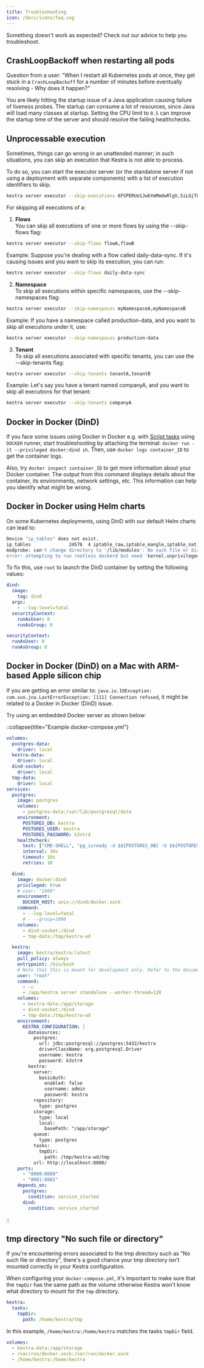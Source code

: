 ```yaml
---
title: Troubleshooting
icon: /docs/icons/faq.svg
---
```


Something doesn't work as expected? Check out our advice to help you troubleshoot.


## CrashLoopBackoff when restarting all pods

Question from a user: "When I restart all Kubernetes pods at once, they get stuck in a `CrashLoopBackoff` for a number of minutes before eventually resolving - Why does it happen?"

You are likely hitting the startup issue of a Java application causing failure of liveness probes. The startup can consume a lot of resources, since Java will load many classes at startup. Setting the CPU limit to `0.5` can improve the startup time of the server and should resolve the failing healthchecks.


## Unprocessable execution

Sometimes, things can go wrong in an unattended manner; in such situations, you can skip an execution that Kestra is not able to process.

To do so, you can start the executor server (or the standalone server if not using a deployment with separate components) with a list of execution identifiers to skip.

```sh
kestra server executor --skip-executions 6FSPERUe1JwbYmMmdwRlgV,5iLGjTLOHAVGUGlsesFaMb
```

For skipping all executions of a: <br>

1. **Flows** <br>
You can skip all executions of one or more flows by using the --skip-flows flag:

```sh
kestra server executor --skip-flows flowA,flowB
```

Example: Suppose you're dealing with a flow called daily-data-sync. If it's causing issues and you want to skip its execution, you can run:
```sh
kestra server executor --skip-flows daily-data-sync
```

2. **Namespace** <br>
To skip all executions within specific namespaces, use the --skip-namespaces flag:

```sh
kestra server executor --skip-namespaces myNamespaceA,myNamespaceB
```

Example: If you have a namespace called production-data, and you want to skip all executions under it, use:
```sh
kestra server executor --skip-namespaces production-data
```

3. **Tenant** <br>
To skip all executions associated with specific tenants, you can use the --skip-tenants flag:

```sh
kestra server executor --skip-tenants tenantA,tenantB
```

Example: Let's say you have a tenant named companyA, and you want to skip all executions for that tenant:
```sh
kestra server executor --skip-tenants companyA
```


## Docker in Docker (DinD)

If you face some issues using Docker in Docker e.g. with [Script tasks](../04.workflow-components/01.tasks/02.scripts/index.md) using `DOCKER` runner, start troubleshooting by attaching the terminal: ``docker run -it --privileged docker:dind sh``. Then, use `docker logs container_ID` to get the container logs.

Also, try `docker inspect container_ID` to get more information about your Docker container. The output from this command displays details about the container, its environments, network settings, etc. This information can help you identify what might be wrong.


## Docker in Docker using Helm charts

On some Kubernetes deployments, using DinD with our default Helm charts can lead to:

```bash
Device "ip_tables" does not exist.
ip_tables              24576  4 iptable_raw,iptable_mangle,iptable_nat,iptable_filter
modprobe: can't change directory to '/lib/modules': No such file or directory
error: attempting to run rootless dockerd but need 'kernel.unprivileged_userns_clone' (/proc/sys/kernel/unprivileged_userns_clone) set to 1
```

To fix this, use `root` to launch the DinD container by setting the following values:

```yaml
dind:
  image:
    tag: dind
  args:
    - --log-level=fatal
  securityContext:
    runAsUser: 0
    runAsGroup: 0

securityContext:
  runAsUser: 0
  runAsGroup: 0
```


## Docker in Docker (DinD) on a Mac with ARM-based Apple silicon chip

If you are getting an error similar to: `java.io.IOException: com.sun.jna.LastErrorException: [111] Connection refused`, it might be related to a Docker in Docker (DinD) issue.

Try using an embedded Docker server as shown below:

::collapse{title="Example docker-compose.yml"}
```yaml
volumes:
  postgres-data:
    driver: local
  kestra-data:
    driver: local
  dind-socket:
    driver: local
  tmp-data:
    driver: local
services:
  postgres:
    image: postgres
    volumes:
      - postgres-data:/var/lib/postgresql/data
    environment:
      POSTGRES_DB: kestra
      POSTGRES_USER: kestra
      POSTGRES_PASSWORD: k3str4
    healthcheck:
      test: ["CMD-SHELL", "pg_isready -d $${POSTGRES_DB} -U $${POSTGRES_USER}"]
      interval: 30s
      timeout: 10s
      retries: 10

  dind:
    image: docker:dind
    privileged: true
    # user: "1000"
    environment:
      DOCKER_HOST: unix://dind/docker.sock
    command:
      - --log-level=fatal
      # - --group=1000
    volumes:
      - dind-socket:/dind
      - tmp-data:/tmp/kestra-wd

  kestra:
    image: kestra/kestra:latest
    pull_policy: always
    entrypoint: /bin/bash
    # Note that this is meant for development only. Refer to the documentation for production deployments of Kestra which runs without a root user.
    user: "root"
    command:
      - -c
      - /app/kestra server standalone --worker-thread=128
    volumes:
      - kestra-data:/app/storage
      - dind-socket:/dind
      - tmp-data:/tmp/kestra-wd
    environment:
      KESTRA_CONFIGURATION: |
        datasources:
          postgres:
            url: jdbc:postgresql://postgres:5432/kestra
            driverClassName: org.postgresql.Driver
            username: kestra
            password: k3str4
        kestra:
          server:
            basicAuth:
              enabled: false
              username: admin
              password: kestra
          repository:
            type: postgres
          storage:
            type: local
            local:
              basePath: "/app/storage"
          queue:
            type: postgres
          tasks:
            tmpDir:
              path: /tmp/kestra-wd/tmp
          url: http://localhost:8080/
    ports:
      - "8080:8080"
      - "8081:8081"
    depends_on:
      postgres:
        condition: service_started
      dind:
        condition: service_started
```
::

## tmp directory "No such file or directory"

If you're encountering errors associated to the tmp directory such as "No such file or directory", there's a good chance your tmp directory isn't mounted correctly in your Kestra configuration.

When configuring your `docker-compose.yml`, it's important to make sure that the `tmpDir` has the same path as the volume otherwise Kestra won't know what directory to mount for the `tmp` directory.

```yaml
kestra:
  tasks:
    tmpDir:
      path: /home/kestra/tmp
```

In this example, `/home/kestra:/home/kestra` matches the tasks `tmpDir` field.

```yaml
volumes:
  - kestra-data:/app/storage
  - /var/run/docker.sock:/var/run/docker.sock
  - /home/kestra:/home/kestra
```
